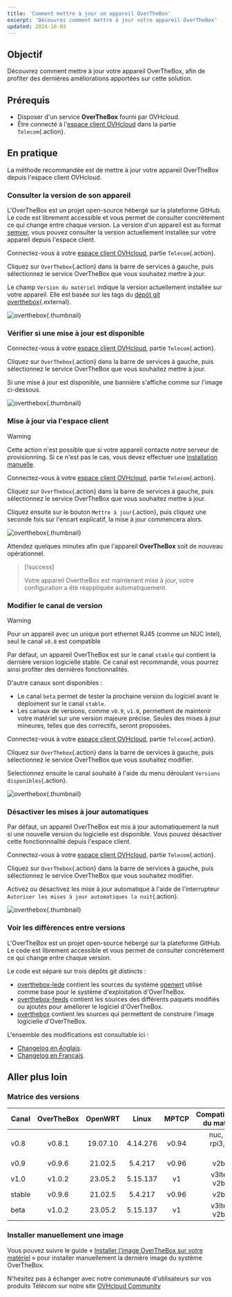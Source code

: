```yaml
---
title: 'Comment mettre à jour un appareil OverTheBox'
excerpt: 'Découvrez comment mettre à jour votre appareil OverTheBox'
updated: 2024-10-03
---
```


## Objectif

Découvrez comment mettre à jour votre appareil OverTheBox, afin de profiter des dernières améliorations apportées sur cette solution.

## Prérequis

- Disposer d'un service **OverTheBox** fourni par OVHcloud.
- Être connecté à l'[espace client OVHcloud](/links/manager) dans la partie `Telecom`{.action}.

## En pratique

La méthode recommandée est de mettre à jour votre appareil OverTheBox depuis l'espace client OVHcloud.

### Consulter la version de son appareil

L'OverTheBox est un projet open-source hébergé sur la plateforme GitHub. Le code est librement accessible et vous permet de consulter concrètement ce qui change entre chaque version.
La version d'un appareil est au format [semver](https://semver.org/lang/fr/), vous pouvez consulter la version actuellement installée sur votre appareil depuis l'espace client.

Connectez-vous à votre [espace client OVHcloud](/links/manager), partie `Telecom`{.action}.

Cliquez sur `OverThebox`{.action} dans la barre de services à gauche, puis sélectionnez le service OverTheBox que vous souhaitez mettre à jour.

Le champ `Version du matériel` indique la version actuellement installée sur votre appareil. Elle est basée sur les tags du [dépôt git overthebox](https://github.com/ovh/overthebox/tags){.external}.

![overthebox](images/manager-version-2024.png){.thumbnail}

### Vérifier si une mise à jour est disponible

Connectez-vous à votre [espace client OVHcloud](/links/manager), partie `Telecom`{.action}.

Cliquez sur `OverThebox`{.action} dans la barre de services à gauche, puis sélectionnez le service OverTheBox que vous souhaitez mettre à jour.

Si une mise à jour est disponible, une bannière s'affiche comme sur l'image ci-dessous.

![overthebox](images/manager-available-2024.png){.thumbnail}

### Mise à jour via l'espace client

> [!warning]
>
> Cette action n'est possible que si votre appareil contacte notre serveur de provisionning. Si ce n'est pas le cas, vous devez effectuer une [installation manuelle](/pages/web_cloud/internet/overthebox/advanced_installer_limage_overthebox_sur_votre_materiel).
>

Connectez-vous à votre [espace client OVHcloud](/links/manager), partie `Telecom`{.action}.

Cliquez sur `OverThebox`{.action} dans la barre de services à gauche, puis sélectionnez le service OverTheBox que vous souhaitez mettre à jour.

Cliquez ensuite sur le bouton `Mettre à jour`{.action}, puis cliquez une seconde fois sur l'encart explicatif, la mise à jour commencera alors.

![overthebox](images/manager-upgrade-2024.png){.thumbnail}

Attendez quelques minutes afin que l'appareil **OverTheBox** soit de nouveau opérationnel.

> [!success]
>
> Votre appareil OvertheBox est maintenant mise à jour, votre configuration a été réappliquée automatiquement.
>

### Modifier le canal de version

> [!warning]
>
> Pour un appareil avec un unique port ethernet RJ45 (comme un NUC Intel), seul le canal `v0.8` est compatible
>

Par défaut, un appareil OverTheBox est sur le canal `stable` qui contient la dernière version logicielle stable. Ce canal est recommandé, vous pourrez ainsi profiter des dernières fonctionnalités.

D'autre canaux sont disponibles :

- Le canal `beta` permet de tester la prochaine version du logiciel avant le déploiment sur le canal `stable`.
- Les canaux de versions, comme `v0.9`, `v1.0`, permettent de maintenir votre matériel sur une version majeure précise. Seules des mises à jour mineures, telles que des correctifs, seront proposées.

Connectez-vous à votre [espace client OVHcloud](/links/manager), partie `Telecom`{.action}.

Cliquez sur `OverThebox`{.action} dans la barre de services à gauche, puis sélectionnez le service OverTheBox que vous souhaitez modifier.

Selectionnez ensuite le canal souhaité à l'aide du menu déroulant `Versions disponibles`{.action}.

![overthebox](images/manager-releaseChannel-2024.png){.thumbnail}

### Désactiver les mises à jour automatiques

Par défaut, un appareil OverTheBox est mis à jour automatiquement la nuit si une nouvelle version du logicielle est disponible. Vous pouvez désactiver cette fonctionnnalité depuis l'espace client.

Connectez-vous à votre [espace client OVHcloud](/links/manager), partie `Telecom`{.action}.

Cliquez sur `OverThebox`{.action} dans la barre de services à gauche, puis sélectionnez le service OverTheBox que vous souhaitez modifier.

Activez ou désactivez les mise à jour automatique à l'aide de l'interrupteur `Autoriser les mises à jour automatiques la nuit`{.action}.

![overthebox](images/manager-autoupgrade-2024.png){.thumbnail}

### Voir les différences entre versions

L'OverTheBox est un projet open-source hébergé sur la plateforme GitHub. Le code est librement accessible et vous permet de consulter concrètement ce qui change entre chaque version.

Le code est séparé sur trois dépôts git distincts :

- [overthebox-lede](https://github.com/ovh/overthebox-lede) contient les sources du système [openwrt](https://openwrt.org/) utilisé comme base pour le système d'exploitation d'OverTheBox.
- [overthebox-feeds](https://github.com/ovh/overthebox-feeds) contient les sources des différents paquets modifiés ou ajoutés pour améliorer le logiciel d'OverTheBox.
- [overthebox](https://github.com/ovh/overthebox) contient les sources qui permettent de construire l'image logicielle d'OverTheBox.

L'ensemble des modifications est consultable ici :

- [Changelog en Anglais](https://github.com/ovh/overthebox/releases).
- [Changelog en Français](https://github.com/ovh/overthebox/blob/master/CHANGELOG_fr.md).

## Aller plus loin

### Matrice des versions

| Canal | OverTheBox | OpenWRT | Linux | MPTCP | Compatibilité du matériel |
| ---  | :---: | :---: | :---: | :---: | ---: |
| v0.8 | v0.8.1 | 19.07.10 | 4.14.276 | v0.94 | nuc, ITv1, rpi3, v2b, v2c |
| v0.9 | v0.9.6 | 21.02.5 | 5.4.217 | v0.96 | v2b, v2c |
| v1.0 | v1.0.2 | 23.05.2 | 5.15.137 | v1 | v3lte, v3, v2b, v2c |
| stable | v0.9.6 | 21.02.5 | 5.4.217 | v0.96 | v2b, v2c |
| beta | v1.0.2 | 23.05.2 | 5.15.137 | v1 | v3lte, v3, v2b, v2c |

### Installer manuellement une image

Vous pouvez suivre le guide « [Installer l’image OverTheBox sur votre matériel](/pages/web_cloud/internet/overthebox/advanced_installer_limage_overthebox_sur_votre_materiel) » pour installer manuellement la dernière image du système OverTheBox.

N'hésitez pas à échanger avec notre communauté d'utilisateurs sur vos produits Télécom sur notre site [OVHcloud Community](https://community.ovh.com/c/telecom)
